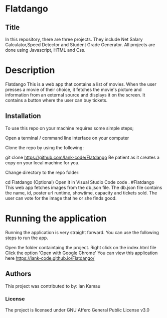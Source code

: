 # Flatdango

## Title
In this repository, there are three projects. They include Net Salary Calculator,Speed Detector and Student Grade Generator. All projects are done using Javascript, HTML and Css.

# Description
Flatdango This is a web app that contains a list of movies. When the user presses a movie of their choice, it fetches the movie's picture and information from an external source and displays it on the screen. It contains a button where the user can buy tickets.
## Installation
To use this repo on your machine requires some simple steps;

Open a terminal / command line interface on your computer

Clone the repo by using the following:

git clone https://github.com/Iank-code/Flatdango Be patient as it creates a copy on your local machine for you.

Change directory to the repo folder:

cd Flatdango (Optional) Open it in Visual Studio Code code . #Flatdango This web app fetches images from the db.json file. The db.json file contains the name, id, poster url runtime, showtime, capacity and tickets sold. The user can vote for the image that he or she finds good.

# Running the application
Running the application is very straight forward. You can use the following steps to run the app.

Open the folder containtaing the project. Right click on the index.html file Click the option 'Open with Google Chrome'
You can view this application here https://iank-code.github.io/Flatdango/
## Authors
This project was contributed to by: Ian Kamau

### License
The project is licensed under GNU Affero General Public License v3.0
